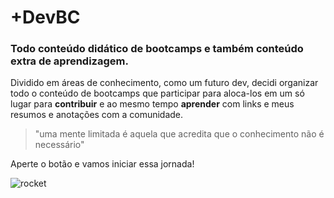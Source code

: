 # +DevBC
### Todo conteúdo didático de bootcamps e também conteúdo extra de aprendizagem.

Dividido em áreas de conhecimento, como um futuro dev, decidi organizar todo o conteúdo de bootcamps que participar para aloca-los em um só lugar para **contribuir** e ao mesmo tempo **aprender** com links e meus resumos e anotações com a comunidade.

> "uma mente limitada é aquela que acredita que o conhecimento não é necessário"

Aperte o botão e vamos iniciar essa jornada!

![rocket](https://user-images.githubusercontent.com/107224094/174499111-1f1d176c-8fad-4073-8cf2-57a9d7b2e510.gif)
